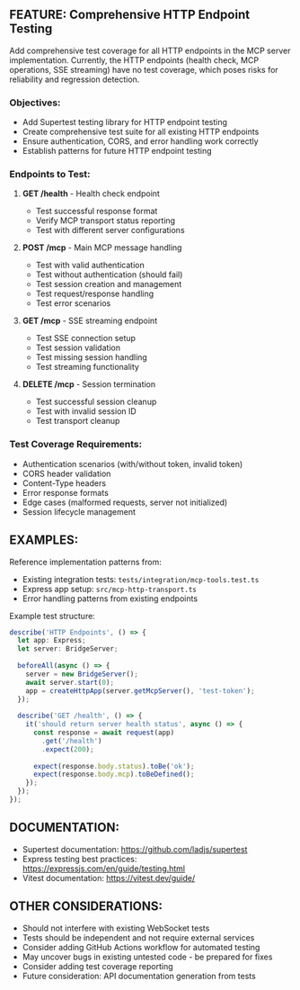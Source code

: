 ## FEATURE: Comprehensive HTTP Endpoint Testing

Add comprehensive test coverage for all HTTP endpoints in the MCP server implementation. Currently, the HTTP endpoints (health check, MCP operations, SSE streaming) have no test coverage, which poses risks for reliability and regression detection.

### Objectives:
- Add Supertest testing library for HTTP endpoint testing
- Create comprehensive test suite for all existing HTTP endpoints
- Ensure authentication, CORS, and error handling work correctly
- Establish patterns for future HTTP endpoint testing

### Endpoints to Test:
1. **GET /health** - Health check endpoint
   - Test successful response format
   - Verify MCP transport status reporting
   - Test with different server configurations

2. **POST /mcp** - Main MCP message handling
   - Test with valid authentication
   - Test without authentication (should fail)
   - Test session creation and management
   - Test request/response handling
   - Test error scenarios

3. **GET /mcp** - SSE streaming endpoint
   - Test SSE connection setup
   - Test session validation
   - Test missing session handling
   - Test streaming functionality

4. **DELETE /mcp** - Session termination
   - Test successful session cleanup
   - Test with invalid session ID
   - Test transport cleanup

### Test Coverage Requirements:
- Authentication scenarios (with/without token, invalid token)
- CORS header validation
- Content-Type headers
- Error response formats
- Edge cases (malformed requests, server not initialized)
- Session lifecycle management

## EXAMPLES:
Reference implementation patterns from:
- Existing integration tests: `tests/integration/mcp-tools.test.ts`
- Express app setup: `src/mcp-http-transport.ts`
- Error handling patterns from existing endpoints

Example test structure:
```typescript
describe('HTTP Endpoints', () => {
  let app: Express;
  let server: BridgeServer;
  
  beforeAll(async () => {
    server = new BridgeServer();
    await server.start(0);
    app = createHttpApp(server.getMcpServer(), 'test-token');
  });
  
  describe('GET /health', () => {
    it('should return server health status', async () => {
      const response = await request(app)
        .get('/health')
        .expect(200);
      
      expect(response.body.status).toBe('ok');
      expect(response.body.mcp).toBeDefined();
    });
  });
});
```

## DOCUMENTATION:
- Supertest documentation: https://github.com/ladjs/supertest
- Express testing best practices: https://expressjs.com/en/guide/testing.html
- Vitest documentation: https://vitest.dev/guide/

## OTHER CONSIDERATIONS:
- Should not interfere with existing WebSocket tests
- Tests should be independent and not require external services
- Consider adding GitHub Actions workflow for automated testing
- May uncover bugs in existing untested code - be prepared for fixes
- Consider adding test coverage reporting
- Future consideration: API documentation generation from tests